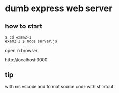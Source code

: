 # dumb express web server

## how to start

```
$ cd exam2-1
exam2-1 $ node server.js
```

open in browser

http://localhost:3000

## tip

with ms vscode and format source code with shortcut.
